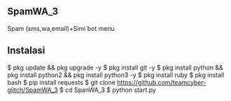 ## SpamWA_3
Spam (sms,wa,email)+Simi bot menu

## Instalasi
$ pkg update &&  pkg upgrade -y
$ pkg install git -y
$ pkg install python && pkg install python2 && pkg install python3 -y
$ pkg install ruby
$ pkg install bash
$ pip install requests
$ git clone https://github.com/teamcyber-glitch/SpamWA_3
$ cd SpanWA_3
$ python start.py
